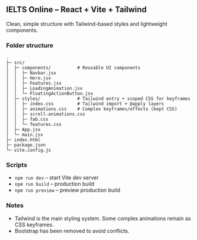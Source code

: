 ## IELTS Online – React + Vite + Tailwind

Clean, simple structure with Tailwind-based styles and lightweight components.

### Folder structure
```
.
├─ src/
│  ├─ components/          # Reusable UI components
│  │  ├─ Navbar.jsx
│  │  ├─ Hero.jsx
│  │  ├─ Features.jsx
│  │  ├─ LoadingAnimation.jsx
│  │  └─ FloatingActionButton.jsx
│  ├─ styles/              # Tailwind entry + scoped CSS for keyframes
│  │  ├─ index.css         # Tailwind import + @apply layers
│  │  ├─ animations.css    # Complex keyframes/effects (kept CSS)
│  │  ├─ scroll-animations.css
│  │  ├─ fab.css
│  │  └─ features.css
│  ├─ App.jsx
│  └─ main.jsx
├─ index.html
├─ package.json
└─ vite.config.js
```

### Scripts
- `npm run dev` – start Vite dev server
- `npm run build` – production build
- `npm run preview` – preview production build

### Notes
- Tailwind is the main styling system. Some complex animations remain as CSS keyframes.
- Bootstrap has been removed to avoid conflicts.
